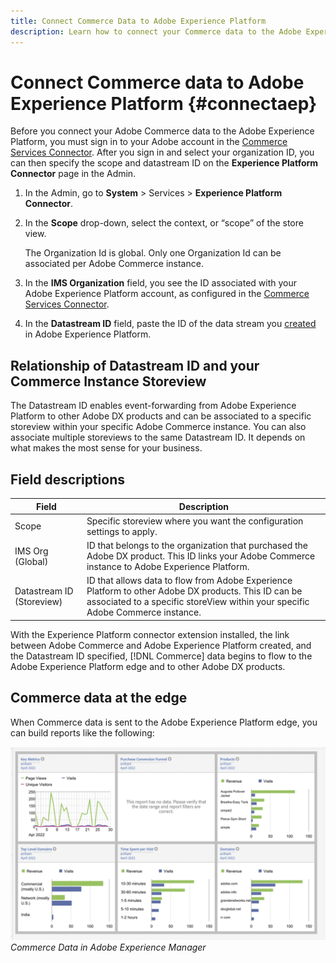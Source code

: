 ```yaml
---
title: Connect Commerce Data to Adobe Experience Platform
description: Learn how to connect your Commerce data to the Adobe Experience Platform.
---
```

# Connect Commerce data to Adobe Experience Platform {#connectaep}

Before you connect your Adobe Commerce data to the Adobe Experience Platform, you must sign in to your Adobe account in the [Commerce Services Connector](../landing/saas.md#organizationid). After you sign in and select your organization ID, you can then specify the scope and datastream ID on the **Experience Platform Connector** page in the Admin.

1. In the Admin, go to **System** > Services > **Experience Platform Connector**.

1. In the **Scope** drop-down, select the context, or “scope” of the store view.

   The Organization Id is global. Only one Organization Id can be associated per Adobe Commerce instance.

1. In the **IMS Organization** field, you see the ID associated with your Adobe Experience Platform account, as configured in the [Commerce Services Connector](../landing/saas.md#organizationid).

1. In the **Datastream ID** field, paste the ID of the data stream you [created](https://experienceleague.adobe.com/docs/experience-platform/edge/fundamentals/datastreams.html) in Adobe Experience Platform.

## Relationship of Datastream ID and your Commerce Instance Storeview

The Datastream ID enables event-forwarding from Adobe Experience Platform to other Adobe DX products and can be associated to a specific storeview within your specific Adobe Commerce instance. You can also associate multiple storeviews to the same Datastream ID. It depends on what makes the most sense for your business.

## Field descriptions

| Field | Description |
|--- |--- |
| Scope | Specific storeview where you want the configuration settings to apply. |
| IMS Org (Global)| ID that belongs to the organization that purchased the Adobe DX product. This ID links your Adobe Commerce instance to Adobe Experience Platform. |
| Datastream ID (Storeview) | ID that allows data to flow from Adobe Experience Platform to other Adobe DX products. This ID can be associated to a specific storeView within your specific Adobe Commerce instance. |

With the Experience Platform connector extension installed, the link between Adobe Commerce and Adobe Experience Platform created, and the Datastream ID specified, [!DNL Commerce] data begins to flow to the Adobe Experience Platform edge and to other Adobe DX products.

## Commerce data at the edge

When Commerce data is sent to the Adobe Experience Platform edge, you can build reports like the following:

![Commerce Data in Adobe Experience Manager](assets/aem-data-1.png)
_Commerce Data in Adobe Experience Manager_
